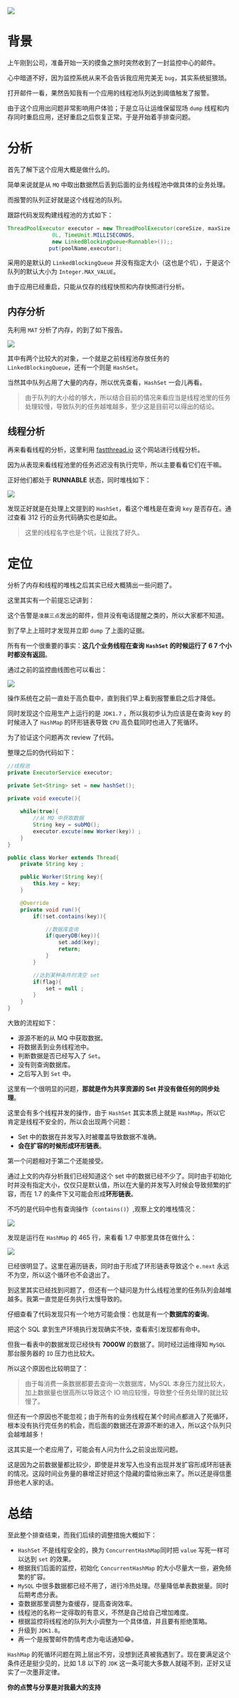 

![](https://i.loli.net/2019/07/19/5d3138498107383830.jpg)

# 背景

上午刚到公司，准备开始一天的摸鱼之旅时突然收到了一封监控中心的邮件。

心中暗道不好，因为监控系统从来不会告诉我应用完美无 `bug`，其实系统挺猥琐。



打开邮件一看，果然告知我有一个应用的线程池队列达到阈值触发了报警。

由于这个应用出问题非常影响用户体验；于是立马让运维保留现场 `dump` 线程和内存同时重启应用，还好重启之后恢复正常。于是开始着手排查问题。

<!--more-->

# 分析

首先了解下这个应用大概是做什么的。

简单来说就是从 `MQ` 中取出数据然后丢到后面的业务线程池中做具体的业务处理。

而报警的队列正好就是这个线程池的队列。



跟踪代码发现构建线程池的方式如下：

```java
ThreadPoolExecutor executor = new ThreadPoolExecutor(coreSize, maxSize,
              0L, TimeUnit.MILLISECONDS,
              new LinkedBlockingQueue<Runnable>());;
             put(poolName,executor);
```

采用的是默认的 `LinkedBlockingQueue` 并没有指定大小（这也是个坑），于是这个队列的默认大小为 `Integer.MAX_VALUE`。

由于应用已经重启，只能从仅存的线程快照和内存快照进行分析。



## 内存分析

先利用 `MAT` 分析了内存，的到了如下报告。



![](https://i.loli.net/2019/07/19/5d3138538800334258.jpg)



其中有两个比较大的对象，一个就是之前线程池存放任务的 `LinkedBlockingQueue`，还有一个则是 `HashSet`。



当然其中队列占用了大量的内存，所以优先查看，`HashSet` 一会儿再看。



>  由于队列的大小给的够大，所以结合目前的情况来看应当是线程池里的任务处理较慢，导致队列的任务越堆越多，至少这是目前可以得出的结论。



## 线程分析

再来看看线程的分析，这里利用 [fastthread.io](http://fastthread.io/index.jsp) 这个网站进行线程分析。

因为从表现来看线程池里的任务迟迟没有执行完毕，所以主要看看它们在干嘛。



正好他们都处于 **RUNNABLE** 状态，同时堆栈如下：



![](https://i.loli.net/2019/07/19/5d3138551b39c76261.jpg)

发现正好就是在处理上文提到的 `HashSet`，看这个堆栈是在查询 `key` 是否存在。通过查看 312 行的业务代码确实也是如此。



> 这里的线程名字也是个坑，让我找了好久。



# 定位

分析了内存和线程的堆栈之后其实已经大概猜出一些问题了。



这里其实有一个前提忘记讲到：

这个告警是`凌晨三点`发出的邮件，但并没有电话提醒之类的，所以大家都不知道。

到了早上上班时才发现并立即 `dump` 了上面的证据。



所有有一个很重要的事实：**这几个业务线程在查询 `HashSet` 的时候运行了 6 7 个小时都没有返回**。



通过之前的监控曲线图也可以看出：

![](https://i.loli.net/2019/07/19/5d313854e9fa082346.jpg)

操作系统在之前一直处于高负载中，直到我们早上看到报警重启之后才降低。



同时发现这个应用生产上运行的是 `JDK1.7` ，所以我初步认为应该是在查询 key 的时候进入了 `HashMap` 的环形链表导致 `CPU` 高负载同时也进入了死循环。



为了验证这个问题再次 review 了代码。



整理之后的伪代码如下：

```java
//线程池
private ExecutorService executor;

private Set<String> set = new hashSet();

private void execute(){
	
	while(true){
		//从 MQ 中获取数据
		String key = subMQ();
		executor.excute(new Worker(key)) ;
	}
}

public class Worker extends Thread{
	private String key ;

	public Worker(String key){
		this.key = key;
	}

	@Override
	private void run(){
		if(!set.contains(key)){

			//数据库查询
			if(queryDB(key)){
				set.add(key);
				return;
			}
		}

		//达到某种条件时清空 set
		if(flag){
			set = null ;
		}
	}	
}
```

大致的流程如下：

- 源源不断的从 MQ 中获取数据。
- 将数据丢到业务线程池中。
- 判断数据是否已经写入了 `Set`。
- 没有则查询数据库。
- 之后写入到 `Set` 中。



这里有一个很明显的问题，**那就是作为共享资源的 Set 并没有做任何的同步处理**。

这里会有多个线程并发的操作，由于 `HashSet` 其实本质上就是 `HashMap`，所以它肯定是线程不安全的，所以会出现两个问题：



- Set 中的数据在并发写入时被覆盖导致数据不准确。
- **会在扩容的时候形成环形链表**。

第一个问题相对于第二个还能接受。



通过上文的内存分析我们已经知道这个 set 中的数据已经不少了。同时由于初始化时并没有指定大小，仅仅只是默认值，所以在大量的并发写入时候会导致频繁的扩容，而在 1.7 的条件下又可能会形成**环形链表**。



不巧的是代码中也有查询操作（`contains()`）,观察上文的堆栈情况：

![](https://i.loli.net/2019/07/19/5d3138551b39c76261.jpg)

发现是运行在 `HashMap` 的 465 行，来看看 1.7 中那里具体在做什么：

![](https://i.loli.net/2019/07/19/5d313855acb5545919.jpg)

已经很明显了。这里在遍历链表，同时由于形成了环形链表导致这个 `e.next` 永远不为空，所以这个循环也不会退出了。



到这里其实已经找到问题了，但还有一个疑问是为什么线程池里的任务队列会越堆越多。我第一直觉是任务执行太慢导致的。



仔细查看了代码发现只有一个地方可能会慢：也就是有一个**数据库的查询**。



把这个 SQL 拿到生产环境执行发现确实不快，查看索引发现都有命中。



但我一看表中的数据发现已经快有 **7000W** 的数据了。同时经过运维得知 `MySQL` 那台服务器的 `IO` 压力也比较大。

所以这个原因也比较明显了：

>  由于每消费一条数据都要去查询一次数据库，MySQL 本身压力就比较大，加上数据量也很高所以导致这个 IO 响应较慢，导致整个任务处理的就比较慢了。

但还有一个原因也不能忽视；由于所有的业务线程在某个时间点都进入了死循环，根本没有执行完任务的机会，而后面的数据还在源源不断的进入，所以这个队列只会越堆越多！



这其实是一个老应用了，可能会有人问为什么之前没出现问题。

这是因为之前数据量都比较少，即使是并发写入也没有出现并发扩容形成环形链表的情况。这段时间业务量的暴增正好把这个隐藏的雷给揪出来了。所以还是得信墨菲他老人家的话。



# 总结



至此整个排查结束，而我们后续的调整措施大概如下：

- `HashSet` 不是线程安全的，换为 `ConcurrentHashMap`同时把 `value` 写死一样可以达到 `set` 的效果。
- 根据我们后面的监控，初始化 `ConcurrentHashMap` 的大小尽量大一些，避免频繁的扩容。
- `MySQL` 中很多数据都已经不用了，进行冷热处理。尽量降低单表数据量。同时后期考虑分表。
- 查数据那里调整为查缓存，提高查询效率。
- 线程池的名称一定得取的有意义，不然是自己给自己增加难度。
- 根据监控将线程池的队列大小调整为一个具体值，并且要有拒绝策略。
- 升级到 `JDK1.8`。
- 再一个是报警邮件酌情考虑为电话通知😂。



`HashMap` 的死循环问题在网上层出不穷，没想到还真被我遇到了。现在要满足这个条件还是挺少见的，比如 1.8 以下的 `JDK` 这一条可能大多数人就碰不到，正好又证实了一次墨菲定律。

**你的点赞与分享是对我最大的支持**
